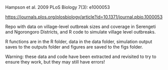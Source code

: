 Hampson et al. 2009 PLoS Biology 7(3): e1000053

https://journals.plos.org/plosbiology/article?id=10.1371/journal.pbio.1000053

Repo with data on village-level outbreak sizes and coverage in Serengeti and Ngorongoro Districts, and R code to simulate village level outbreaks.

R functions are in the R folder, data in the data folder, simulation output saves to the outputs folder and figures are saved to the figs folder. 

Warning: these data and code have been extracted and revisited to try to ensure they work, but they may still have errors!
